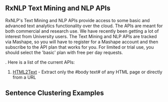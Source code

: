 
## RxNLP Text Mining and NLP APIs

RxNLP's Text Mining and NLP APIs provide access to some basic and advanced text analytics functionality over the cloud. The APIs are meant for both commercial and research use. We have recently been getting a lot of interest from University users. The Text Mining and NLP APIs are tracked via Mashape, so you will have to register for a Mashape account and then subscribe to the API plan that works for you. For limited or trial use, you should select the 'basic' plan with free per day requests.

. Here is a list of the current APIs:

1. [HTML2Text](https://market.mashape.com/rxnlp/text-mining-and-nlp#1-html2text) - Extract only the #body text# of any HTML page or directly from a URL

## Sentence Clustering Examples
